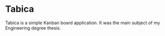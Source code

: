 # Tabica

Tabica is a simple Kanban board application. It was the main subject of my Engineering degree thesis. 
